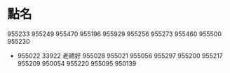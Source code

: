 # 點名

955233
955249
955470
955196
955929
955256
955273
955460
955500
955230
* 955022 33922 老師好
955028
955021
955056
955297
955200
955217
955209
950054
955220
955095
950139
